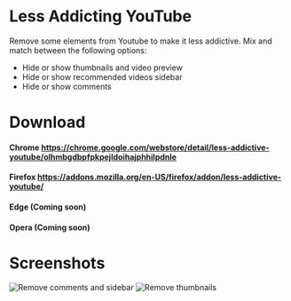 # Less Addicting YouTube
Remove some elements from Youtube to make it less addictive. Mix and match between the following options:
- Hide or show thumbnails and video preview
- Hide or show recommended videos sidebar
- Hide or show comments

# Download
#### Chrome https://chrome.google.com/webstore/detail/less-addictive-youtube/olhmbgdbpfpkpejldoihajphhilpdnle
#### Firefox https://addons.mozilla.org/en-US/firefox/addon/less-addictive-youtube/
#### Edge (Coming soon)
#### Opera (Coming soon)

# Screenshots
![Remove comments and sidebar](https://github.com/JesseDrain/Less-Addictive-YouTube/blob/main/screenshots/removecommentsandsidebar1280x800.png)
![Remove thumbnails](https://github.com/JesseDrain/Less-Addictive-YouTube/blob/main/screenshots/GetRidOfThumbnails-1280x800.png)
